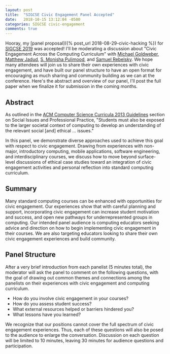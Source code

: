 ```yaml
---
layout: post
title:  "SIGCSE Civic Engagement Panel Accepted"
date:   2018-10-15 13:12:04 -0500
categories: SIGCSE civic-engagement
comments: true
---
```


Hooray, my [panel proposal]({% post_url 2018-08-29-civic-hacking %}) for 
[SIGCSE 2019](https://sigcse2019.sigcse.org/) was accepted! I'll be moderating
a discussion about "Civic Engagement Across the Computing Curriculum" with 
[Michael Goldweber](http://www.cs.xu.edu/~mikeyg/), 
[Matthew Jadud](http://www.bates.edu/faculty-expertise/profile/matthew-c-jadud/), 
[S. Monisha Pulimood](https://pulimood.pages.tcnj.edu/), and 
[Samuel Rebelsky](http://www.cs.grinnell.edu/~rebelsky/). 
We hope many attendees will join us to share their 
own experiences with civic engagement, and have built our panel structure
to have an open format for encouraging as much sharing and community building
as we can at the conference. Here's the abstract and overview of our panel, I'll 
post the full paper when we finalize it for submission in the coming months.

## Abstract

As outlined in the [ACM Computer Science Curricula 2013 Guidelines](https://www.acm.org/binaries/content/assets/education/cs2013_web_final.pdf) 
section on Social Issues and Professional Practice, "Students must also be exposed to 
the larger societal context of computing to develop an understanding of 
the relevant social [and] ethical ... issues." 

In this panel, we demonstrate diverse approaches used to achieve this goal with respect 
to civic engagement. Drawing from experiences with non-major, introductory computing, 
mobile applications, software engineering, and interdisciplinary courses, we discuss 
how to move beyond surface-level discussions of ethical case studies toward an 
integration of civic engagement activities and personal reflection into standard 
computing curriculum. 

## Summary

Many standard computing courses can be enhanced with 
opportunities for civic engagement. Our experiences show that with careful planning and 
support, incorporating civic engagement can increase student motivation and success, and 
open new pathways for underrepresented groups in computing. Our intended panel audience is 
computing educators seeking advice and direction on how to begin implementing civic 
engagement in their courses. We are also targeting educators looking to share their 
own civic engagement experiences and build community. 

## Panel Structure

After a very brief introduction from each panelist (5 minutes total), the moderator 
will ask the panel to comment on the following questions, with the goal of drawing out 
common themes and connections among the panelists on their experiences with civic 
engagement and computing curriculum. 

* How do you involve civic engagement in your courses?
* How do you assess student success?
* What external resources helped or barriers hindered you?
* What lessons have you learned?

We recognize that our positions cannot cover the full spectrum of civic engagement 
experiences. Thus, each of these questions will also be posed to the audience to 
enlarge the conversation. Discussion on each question will be limited to 10 minutes, 
leaving 30 minutes for audience questions and participation.
